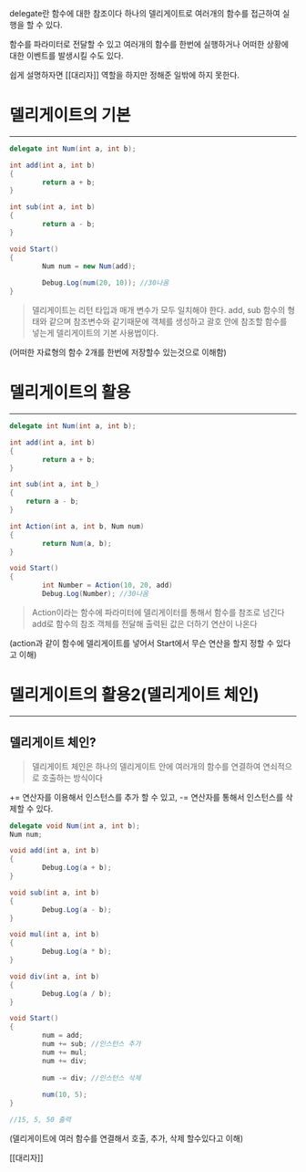 delegate란 함수에 대한 참조이다
하나의 델리게이트로 여러개의 함수를 접근하여 실행을 할 수 있다.

함수를 파라미터로 전달할 수 있고 여러개의 함수를 한번에 실행하거나
어떠한 상황에 대한 이벤트를 발생시킬 수도 있다.

쉽게 설명하자면 [[대리자]] 역할을 하지만 정해준 일밖에 하지 못한다.

# 델리게이트의 기본
---
```csharp
delegate int Num(int a, int b);

int add(int a, int b)
{
		return a + b;
}

int sub(int a, int b)
{
		return a - b;
}

void Start()
{
		Num num = new Num(add);
		
		Debug.Log(num(20, 10)); //30나옴
}
```

> 델리게이트는 리턴 타입과 매개 변수가 모두 일치해야 한다. 
add, sub 함수의 형태와 같으며 
참조변수와 같기때문에 객체를 생성하고 괄호 안에
참조할 함수를 넣는게 델리게이트의 기본 사용법이다.
> 

(어떠한 자료형의 함수 2개를 한번에 저장할수 있는것으로 이해함)

# 델리게이트의 활용

---

```csharp
delegate int Num(int a, int b);

int add(int a, int b)
{
		return a + b;
}

int sub(int a, int b_)
{
	return a - b;
}

int Action(int a, int b, Num num)
{
		return Num(a, b);
}

void Start()
{
		int Number = Action(10, 20, add)
		Debug.Log(Number); //30나옴
```

> Action이라는 함수에 파라미터에 델리게이터를 통해서 함수를 참조로 넘긴다
add로 함수의 참조 객체를 전달해 출력된 값은 더하기 연산이 나온다
> 

(action과 같이 함수에 델리게이트를 넣어서 Start에서 무슨 연산을 할지 정할 수 있다고 이해)

# 델리게이트의 활용2(델리게이트 체인)

---

## 델리게이트 체인?

> 델리게이트 체인은 하나의 델리게이트 안에 여러개의 함수를 연결하여
연쇠적으로 호출하는 방식이다

+= 연산자를 이용해서 인스턴스를 추가 할 수 있고,
-= 연산자를 통해서 인스턴스를 삭제할 수 있다.
> 

```csharp
delegate void Num(int a, int b);
Num num;

void add(int a, int b)
{
		Debug.Log(a + b);
}

void sub(int a, int b)
{
		Debug.Log(a - b);
}

void mul(int a, int b)
{
		Debug.Log(a * b);
}

void div(int a, int b)
{
		Debug.Log(a / b);
}

void Start()
{
		num = add;
		num += sub; //인스턴스 추가
		num += mul;
		num += div;
		
		num -= div; //인스턴스 삭제
		
		num(10, 5);
}

//15, 5, 50 출력
```

(델리게이트에 여러 함수를 연결해서 호출, 추가, 삭제 할수있다고 이해)

[[대리자]]